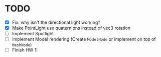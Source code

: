 # TODO

- [x] Fix: why isn't the directional light working?
- [x] Make PointLight use quaternions instead of vec3 rotation
- [ ] Implement Spotlight
- [ ] Implement Model rendering (Create ``ModelNode`` or implement on top of ``MeshNode``)
- [ ] Finish HW 1!